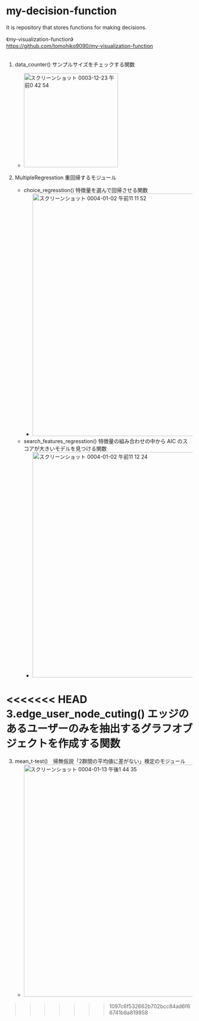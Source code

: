 # my-decision-function

It is repository that stores functions for making decisions.

《my-visualization-function》  
https://github.com/tomohiko9090/my-visualization-function  
<br>

1. data_counter() サンプルサイズをチェックする関数

   - <img width="254" alt="スクリーンショット 0003-12-23 午前0 42 54" src="https://user-images.githubusercontent.com/66200485/147118065-f4bcbb82-60ec-48b3-a83e-05108343ae30.png">

2. MultipleRegresstion 重回帰するモジュール
   - choice_regresstion() 特徴量を選んで回帰させる関数
     - <img width="654" alt="スクリーンショット 0004-01-02 午前11 11 52" src="https://user-images.githubusercontent.com/66200485/147864212-08c5777d-bd43-4876-8922-01f61f4deee2.png">
   - search_features_regresstion() 特徴量の組み合わせの中から AIC のスコアが大きいモデルを見つける関数
     - <img width="608" alt="スクリーンショット 0004-01-02 午前11 12 24" src="https://user-images.githubusercontent.com/66200485/147864220-be365f7a-2c76-4ff9-905e-55dd70aee028.png">

<<<<<<< HEAD
3.edge_user_node_cuting() エッジのあるユーザーのみを抽出するグラフオブジェクトを作成する関数
=======
3. mean_t-test()　帰無仮説「2群間の平均値に差がない」検定のモジュール 
    -  <img width="626" alt="スクリーンショット 0004-01-13 午後1 44 35" src="https://user-images.githubusercontent.com/66200485/149267313-0b449c19-737a-4b41-9418-442bb0173cb1.png">


>>>>>>> 1097c6f532662b702bcc84ad6f66741b8a819858
